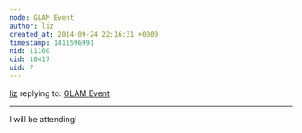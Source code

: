 ```yaml
---
node: GLAM Event
author: liz
created_at: 2014-09-24 22:16:31 +0000
timestamp: 1411596991
nid: 11160
cid: 10417
uid: 7
---
```




[liz](../profile/liz) replying to: [GLAM Event](../notes/yvv/09-18-2014/glam-event)

----
I will be attending!